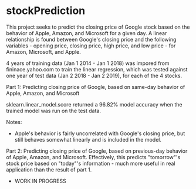 # stockPrediction

This project seeks to predict the closing price of Google stock based on the behavior of Apple, Amazon, and Microsoft for a given day.  A linear relationship is found between Google's closing price and the following variables - opening price, closing price, high price, and low price - for Amazon, Microsoft, and Apple.

4 years of training data (Jan 1 2014 - Jan 1 2018) was impored from fininace.yahoo.com to train the linear regression, which was tested against one year of test data (Jan 2 2018 - Jan 2 2019), for each of the 4 stocks.

Part 1: Predicting closing price of Google, based on same-day behavior of Apple, Amazon, and Microsoft

sklearn.linear_model.score returned a 96.82% model accuracy when the trained model was run on the test data.

Notes:
- Apple's behavior is fairly uncorrelated with Google's closing price, but still behaves somewhat linearly and is included in the model.

Part 2: Predicting closing price of Google, based on previous-day behavior of Apple, Amazon, and Microsoft.  Effectively, this predicts "tomorrow"'s stock price based on "today"'s information - much more useful in real application than the result of part 1.

- WORK IN PROGRESS
